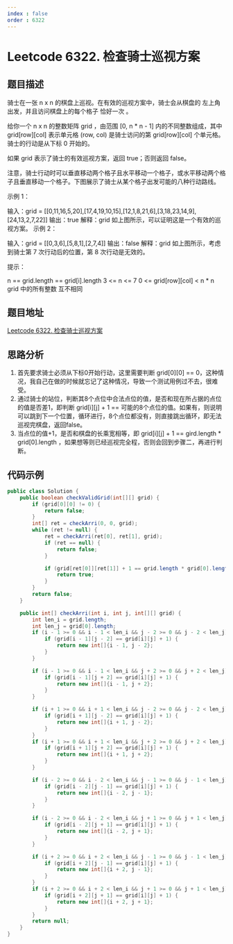 ```yaml
---
index : false
order : 6322
---
```

# Leetcode 6322. 检查骑士巡视方案

## 题目描述
骑士在一张 n x n 的棋盘上巡视。在有效的巡视方案中，骑士会从棋盘的 左上角 出发，并且访问棋盘上的每个格子 恰好一次 。

给你一个 n x n 的整数矩阵 grid ，由范围 [0, n * n - 1] 内的不同整数组成，其中 grid[row][col] 表示单元格 (row, col) 是骑士访问的第 grid[row][col] 个单元格。骑士的行动是从下标 0 开始的。

如果 grid 表示了骑士的有效巡视方案，返回 true；否则返回 false。

注意，骑士行动时可以垂直移动两个格子且水平移动一个格子，或水平移动两个格子且垂直移动一个格子。下图展示了骑士从某个格子出发可能的八种行动路线。



示例 1：


输入：grid = [[0,11,16,5,20],[17,4,19,10,15],[12,1,8,21,6],[3,18,23,14,9],[24,13,2,7,22]]
输出：true
解释：grid 如上图所示，可以证明这是一个有效的巡视方案。
示例 2：


输入：grid = [[0,3,6],[5,8,1],[2,7,4]]
输出：false
解释：grid 如上图所示，考虑到骑士第 7 次行动后的位置，第 8 次行动是无效的。
 

提示：

n == grid.length == grid[i].length
3 <= n <= 7
0 <= grid[row][col] < n * n
grid 中的所有整数 互不相同

## 题目地址
[Leetcode 6322. 检查骑士巡视方案](https://leetcode.cn/problems/check-knight-tour-configuration/solution/leetcode-6322-jian-cha-qi-shi-xun-shi-fa-0ece/)

## 思路分析
1. 首先要求骑士必须从下标0开始行动，这里需要判断 grid[0][0] == 0，这种情况，我自己在做的时候就忘记了这种情况，导致一个测试用例过不去，很难受。
2. 通过骑士的站位，判断其8个点位中合法点位的值，是否和现在所占据的点位的值是否差1，即判断 grid[i][j] + 1 == 可能的8个点位的值。如果有，则说明可以跳到下一个位置，循环进行，8个点位都没有，则直接跳出循环，即无法巡视完棋盘，返回false。
3. 当点位的值+1，是否和棋盘的长乘宽相等，即 grid[i][j] + 1 == gird.length * grid[0].length ，如果想等则已经巡视完全程，否则会回到步骤二，再进行判断。

## 代码示例

```java
public class Solution {
    public boolean checkValidGrid(int[][] grid) {
        if (grid[0][0] != 0) {
            return false;
        }
        int[] ret = checkArri(0, 0, grid);
        while (ret != null) {
            ret = checkArri(ret[0], ret[1], grid);
            if (ret == null) {
                return false;
            }

            if (grid[ret[0]][ret[1]] + 1 == grid.length * grid[0].length) {
                return true;
            }
        }
        return false;
    }

    public int[] checkArri(int i, int j, int[][] grid) {
        int len_i = grid.length;
        int len_j = grid[0].length;
        if (i - 1 >= 0 && i - 1 < len_i && j - 2 >= 0 && j - 2 < len_j) {
            if (grid[i - 1][j - 2] == grid[i][j] + 1) {
                return new int[]{i - 1, j - 2};
            }
        }

        if (i - 1 >= 0 && i - 1 < len_i && j + 2 >= 0 && j + 2 < len_j) {
            if (grid[i - 1][j + 2] == grid[i][j] + 1) {
                return new int[]{i - 1, j + 2};
            }
        }

        if (i + 1 >= 0 && i + 1 < len_i && j - 2 >= 0 && j - 2 < len_j) {
            if (grid[i + 1][j - 2] == grid[i][j] + 1) {
                return new int[]{i + 1, j - 2};
            }
        }
        if (i + 1 >= 0 && i + 1 < len_i && j + 2 >= 0 && j + 2 < len_j) {
            if (grid[i + 1][j + 2] == grid[i][j] + 1) {
                return new int[]{i + 1, j + 2};
            }
        }

        if (i - 2 >= 0 && i - 2 < len_i && j - 1 >= 0 && j - 1 < len_j) {
            if (grid[i - 2][j - 1] == grid[i][j] + 1) {
                return new int[]{i - 2, j - 1};
            }
        }

        if (i - 2 >= 0 && i - 2 < len_i && j + 1 >= 0 && j + 1 < len_j) {
            if (grid[i - 2][j + 1] == grid[i][j] + 1) {
                return new int[]{i - 2, j + 1};
            }
        }

        if (i + 2 >= 0 && i + 2 < len_i && j - 1 >= 0 && j - 1 < len_j) {
            if (grid[i + 2][j - 1] == grid[i][j] + 1) {
                return new int[]{i + 2, j - 1};
            }
        }
        if (i + 2 >= 0 && i + 2 < len_i && j + 1 >= 0 && j + 1 < len_j) {
            if (grid[i + 2][j + 1] == grid[i][j] + 1) {
                return new int[]{i + 2, j + 1};
            }
        }
        return null;
    }
}
```